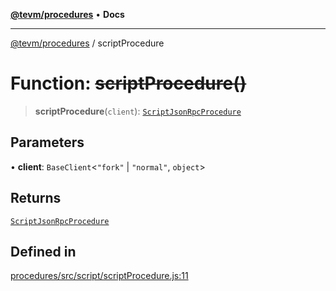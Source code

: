 [**@tevm/procedures**](../README.md) • **Docs**

***

[@tevm/procedures](../globals.md) / scriptProcedure

# Function: ~~scriptProcedure()~~

> **scriptProcedure**(`client`): [`ScriptJsonRpcProcedure`](../type-aliases/ScriptJsonRpcProcedure.md)

## Parameters

• **client**: `BaseClient`\<`"fork"` \| `"normal"`, `object`\>

## Returns

[`ScriptJsonRpcProcedure`](../type-aliases/ScriptJsonRpcProcedure.md)

## Defined in

[procedures/src/script/scriptProcedure.js:11](https://github.com/evmts/tevm-monorepo/blob/main/packages/procedures/src/script/scriptProcedure.js#L11)
